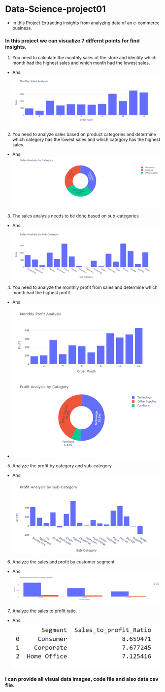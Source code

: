 # Data-Science-project01

- In this Project Extracting insights from analyzing data of an e-commerce business.
### In this project we can visualize 7 differnt points for find insights.

1. You need to calculate the monthly sales of the store and identify which month had the highest sales and which month had the lowest sales.

- Ans: ![image alt](/Images/newplot%20(1).png)

2. You need to analyze sales based on product categories and determine which category has the lowest sales and which category has the highest sales.

- Ans: ![image alt](/Images/newplot%20(2).png)

3. The sales analysis needs to be done based on sub-categories

- Ans: ![image alt](/Images/newplot%20(3).png)

4. You need to analyze the monthly profit from sales and determine which month had the highest profit.

- Ans: ![image alt](/Images/newplot%20(4).png)
- ![image alt](/Images/newplot%20(5).png)

5. Analyze the profit by category and sub-category.

- Ans: ![image alt](/Images/newplot%20(6).png)

6. Analyze the sales and profit by customer segment

- Ans: ![image alt](/Images/newplot%20(7).png)

7. Analyze the sales to profit ratio.

- Ans: ![image alt](/Images/Sales&profit_ratio.png)


### I can provide all visual data images, code file and also data csv file.